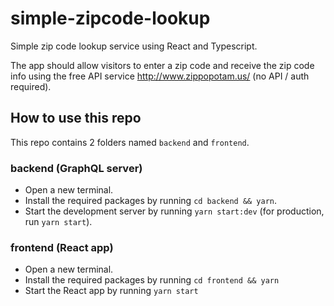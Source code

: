 # simple-zipcode-lookup

Simple zip code lookup service using React and Typescript.

The app should allow visitors to enter a zip code and receive the zip code info using the free API service http://www.zippopotam.us/ (no API / auth required).

## How to use this repo

This repo contains 2 folders named `backend` and `frontend`.

### backend (GraphQL server)

- Open a new terminal.
- Install the required packages by running `cd backend && yarn`.
- Start the development server by running `yarn start:dev` (for production, run `yarn start`).

### frontend (React app)

- Open a new terminal.
- Install the required packages by running `cd frontend && yarn`
- Start the React app by running `yarn start`
